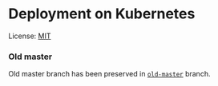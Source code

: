 # Deployment on Kubernetes

License: [MIT](LICENSE)

### Old master

Old master branch has been preserved in [`old-master`](https://github.com/codeformuenster/kubernetes-deployment/tree/old-master) branch.
